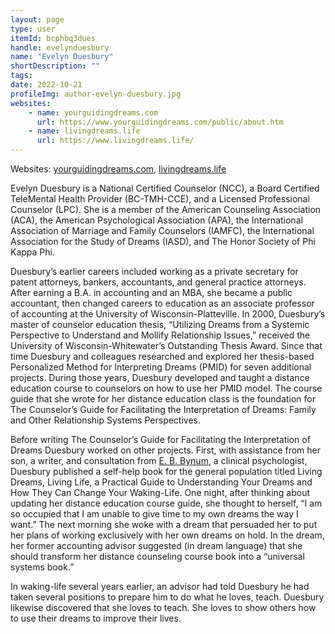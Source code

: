 ```yaml
---
layout: page
type: user
itemId: bcphbq3dues
handle: evelynduesbury
name: "Evelyn Duesbury"
shortDescription: ""
tags:
date: 2022-10-21
profileImg: author-evelyn-duesbury.jpg
websites:
    - name: yourguidingdreams.com
      url: https://www.yourguidingdreams.com/public/about.htm
    - name: livingdreams.life
      url: https://www.livingdreams.life/
---
```


Websites: [yourguidingdreams.com](http://www.yourguidingdreams.com/), [livingdreams.life](https://www.livingdreams.life/)

Evelyn Duesbury is a National Certified Counselor (NCC), a Board Certified TeleMental Health Provider (BC-TMH-CCE), and a Licensed Professional Counselor (LPC). She is a member of the American Counseling Association (ACA), the American Psychological Association (APA), the International Association of Marriage and Family Counselors (IAMFC), the International Association for the Study of Dreams (IASD), and The Honor Society of Phi Kappa Phi.

Duesbury’s earlier careers included working as a private secretary for patent attorneys, bankers, accountants, and general practice attorneys. After earning a B.A. in accounting and an MBA, she became a public accountant, then changed careers to education as an associate professor of accounting at the University of Wisconsin-Platteville. In 2000, Duesbury’s master of counselor education thesis, “Utilizing Dreams from a Systemic Perspective to Understand and Mollify Relationship Issues,” received the University of Wisconsin-Whitewater’s Outstanding Thesis Award. Since that time Duesbury and colleagues researched and explored her thesis-based Personalized Method for Interpreting Dreams (PMID) for seven additional projects. During those years, Duesbury developed and taught a distance education course to counselors on how to use her PMID model. The course guide that she wrote for her distance education class is the foundation for The Counselor’s Guide for Facilitating the Interpretation of Dreams: Family and Other Relationship Systems Perspectives.

Before writing The Counselor’s Guide for Facilitating the Interpretation of Dreams Duesbury worked on other projects. First, with assistance from her son, a writer, and consultation from [E. B. Bynum](../@edwardbrucebynum), a clinical psychologist, Duesbury published a self-help book for the general population titled Living Dreams, Living Life, a Practical Guide to Understanding Your Dreams and How They Can Change Your Waking-Life. One night, after thinking about updating her distance education course guide, she thought to herself, “I am so occupied that I am unable to give time to my own dreams the way I want.” The next morning she woke with a dream that persuaded her to put her plans of working exclusively with her own dreams on hold. In the dream, her former accounting advisor suggested (in dream language) that she should transform her distance counseling course book into a “universal systems book.”

In waking-life several years earlier, an advisor had told Duesbury he had taken several positions to prepare him to do what he loves, teach. Duesbury likewise discovered that she loves to teach. She loves to show others how to use their dreams to improve their lives.
